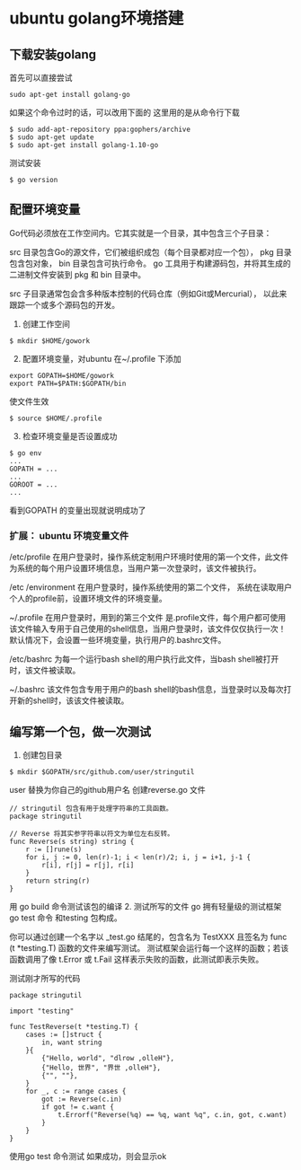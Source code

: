 #  ubuntu golang环境搭建
## 下载安装golang
首先可以直接尝试
```
sudo apt-get install golang-go
```
如果这个命令过时的话，可以改用下面的
这里用的是从命令行下载
```
$ sudo add-apt-repository ppa:gophers/archive
$ sudo apt-get update
$ sudo apt-get install golang-1.10-go
```

测试安装
```
$ go version
```
## 配置环境变量
Go代码必须放在工作空间内。它其实就是一个目录，其中包含三个子目录：

src 目录包含Go的源文件，它们被组织成包（每个目录都对应一个包），
pkg 目录包含包对象，
bin 目录包含可执行命令。
go 工具用于构建源码包，并将其生成的二进制文件安装到 pkg 和 bin 目录中。

src 子目录通常包会含多种版本控制的代码仓库（例如Git或Mercurial）， 以此来跟踪一个或多个源码包的开发。

1. 创建工作空间
```
$ mkdir $HOME/gowork
```
2. 配置环境变量，对ubuntu 在~/.profile 下添加
```
export GOPATH=$HOME/gowork
export PATH=$PATH:$GOPATH/bin
```
使文件生效
```
$ source $HOME/.profile
```

3. 检查环境变量是否设置成功
```
$ go env
...
GOPATH = ...
...
GOROOT = ...
...
```
看到GOPATH 的变量出现就说明成功了

### 扩展： ubuntu 环境变量文件
/etc/profile
在用户登录时，操作系统定制用户环境时使用的第一个文件，此文件为系统的每个用户设置环境信息，当用户第一次登录时，该文件被执行。

/etc /environment
在用户登录时，操作系统使用的第二个文件， 系统在读取用户个人的profile前，设置环境文件的环境变量。

~/.profile
在用户登录时，用到的第三个文件 是.profile文件，每个用户都可使用该文件输入专用于自己使用的shell信息，当用户登录时，该文件仅仅执行一次！默认情况下，会设置一些环境变量，执行用户的.bashrc文件。

/etc/bashrc
为每一个运行bash shell的用户执行此文件，当bash shell被打开时，该文件被读取。

~/.bashrc
该文件包含专用于用户的bash shell的bash信息，当登录时以及每次打开新的shell时，该该文件被读取。

##  编写第一个包，做一次测试
1. 创建包目录
```
$ mkdir $GOPATH/src/github.com/user/stringutil
```
user 替换为你自己的github用户名
创建reverse.go 文件
```
// stringutil 包含有用于处理字符串的工具函数。
package stringutil

// Reverse 将其实参字符串以符文为单位左右反转。
func Reverse(s string) string {
	r := []rune(s)
	for i, j := 0, len(r)-1; i < len(r)/2; i, j = i+1, j-1 {
		r[i], r[j] = r[j], r[i]
	}
	return string(r)
}
```
用 go build 命令测试该包的编译
2. 测试所写的文件
go 拥有轻量级的测试框架 go test 命令 和testing 包构成。

你可以通过创建一个名字以 _test.go 结尾的，包含名为 TestXXX 且签名为 func (t *testing.T) 函数的文件来编写测试。 测试框架会运行每一个这样的函数；若该函数调用了像 t.Error 或 t.Fail 这样表示失败的函数，此测试即表示失败。

测试刚才所写的代码
```
package stringutil

import "testing"

func TestReverse(t *testing.T) {
	cases := []struct {
		in, want string
	}{
		{"Hello, world", "dlrow ,olleH"},
		{"Hello, 世界", "界世 ,olleH"},
		{"", ""},
	}
	for _, c := range cases {
		got := Reverse(c.in)
		if got != c.want {
			t.Errorf("Reverse(%q) == %q, want %q", c.in, got, c.want)
		}
	}
}
```

使用go test 命令测试
如果成功，则会显示ok
